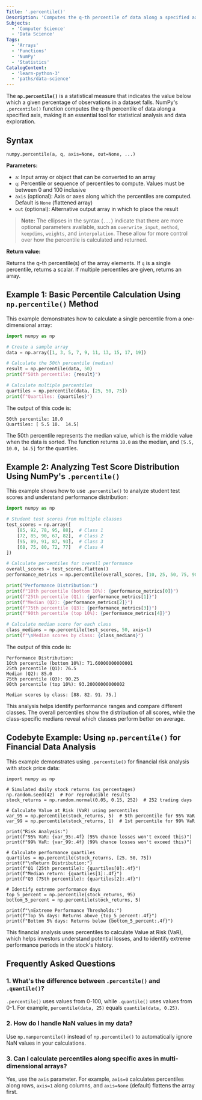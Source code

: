 ```yaml
---
Title: '.percentile()'
Description: 'Computes the q-th percentile of data along a specified axis.'
Subjects:
  - 'Computer Science'
  - 'Data Science'
Tags:
  - 'Arrays'
  - 'Functions'
  - 'NumPy'
  - 'Statistics'
CatalogContent:
  - 'learn-python-3'
  - 'paths/data-science'
---
```


The **`np.percentile()`** is a statistical measure that indicates the value below which a given percentage of observations in a dataset falls. NumPy's `.percentile()` function computes the q-th percentile of data along a specified axis, making it an essential tool for statistical analysis and data exploration.

## Syntax

```pseudo
numpy.percentile(a, q, axis=None, out=None, ...)
```

**Parameters:**

- `a`: Input array or object that can be converted to an array
- `q`: Percentile or sequence of percentiles to compute. Values must be between 0 and 100 inclusive
- `axis` (optional): Axis or axes along which the percentiles are computed. Default is `None` (flattened array)
- `out` (optional): Alternative output array in which to place the result

> **Note:** The ellipses in the syntax (`...`) indicate that there are more optional parameters available, such as `overwrite_input`, `method`, `keepdims`, `weights`, and `interpolation`. These allow for more control over how the percentile is calculated and returned.

**Return value:**

Returns the q-th percentile(s) of the array elements. If `q` is a single percentile, returns a scalar. If multiple percentiles are given, returns an array.

## Example 1: Basic Percentile Calculation Using `np.percentile()` Method

This example demonstrates how to calculate a single percentile from a one-dimensional array:

```py
import numpy as np

# Create a sample array
data = np.array([1, 3, 5, 7, 9, 11, 13, 15, 17, 19])

# Calculate the 50th percentile (median)
result = np.percentile(data, 50)
print(f"50th percentile: {result}")

# Calculate multiple percentiles
quartiles = np.percentile(data, [25, 50, 75])
print(f"Quartiles: {quartiles}")
```

The output of this code is:

```shell
50th percentile: 10.0
Quartiles: [ 5.5 10.  14.5]
```

The 50th percentile represents the median value, which is the middle value when the data is sorted. The function returns `10.0` as the median, and `[5.5, 10.0, 14.5]` for the quartiles.

## Example 2: Analyzing Test Score Distribution Using NumPy's `.percentile()`

This example shows how to use `.percentile()` to analyze student test scores and understand performance distribution:

```py
import numpy as np

# Student test scores from multiple classes
test_scores = np.array([
    [85, 92, 78, 95, 88],  # Class 1
    [72, 85, 90, 67, 82],  # Class 2
    [95, 89, 91, 87, 93],  # Class 3
    [68, 75, 80, 72, 77]   # Class 4
])

# Calculate percentiles for overall performance
overall_scores = test_scores.flatten()
performance_metrics = np.percentile(overall_scores, [10, 25, 50, 75, 90])

print("Performance Distribution:")
print(f"10th percentile (bottom 10%): {performance_metrics[0]}")
print(f"25th percentile (Q1): {performance_metrics[1]}")
print(f"Median (Q2): {performance_metrics[2]}")
print(f"75th percentile (Q3): {performance_metrics[3]}")
print(f"90th percentile (top 10%): {performance_metrics[4]}")

# Calculate median score for each class
class_medians = np.percentile(test_scores, 50, axis=1)
print(f"\nMedian scores by class: {class_medians}")
```

The output of this code is:

```shell
Performance Distribution:
10th percentile (bottom 10%): 71.60000000000001
25th percentile (Q1): 76.5
Median (Q2): 85.0
75th percentile (Q3): 90.25
90th percentile (top 10%): 93.20000000000002

Median scores by class: [88. 82. 91. 75.]
```

This analysis helps identify performance ranges and compare different classes. The overall percentiles show the distribution of all scores, while the class-specific medians reveal which classes perform better on average.

## Codebyte Example: Using `np.percentile()` for Financial Data Analysis

This example demonstrates using `.percentile()` for financial risk analysis with stock price data:

```codebyte/python
import numpy as np

# Simulated daily stock returns (as percentages)
np.random.seed(42)  # For reproducible results
stock_returns = np.random.normal(0.05, 0.15, 252)  # 252 trading days

# Calculate Value at Risk (VaR) using percentiles
var_95 = np.percentile(stock_returns, 5)  # 5th percentile for 95% VaR
var_99 = np.percentile(stock_returns, 1)  # 1st percentile for 99% VaR

print("Risk Analysis:")
print(f"95% VaR: {var_95:.4f} (95% chance losses won't exceed this)")
print(f"99% VaR: {var_99:.4f} (99% chance losses won't exceed this)")

# Calculate performance quartiles
quartiles = np.percentile(stock_returns, [25, 50, 75])
print(f"\nReturn Distribution:")
print(f"Q1 (25th percentile): {quartiles[0]:.4f}")
print(f"Median return: {quartiles[1]:.4f}")
print(f"Q3 (75th percentile): {quartiles[2]:.4f}")

# Identify extreme performance days
top_5_percent = np.percentile(stock_returns, 95)
bottom_5_percent = np.percentile(stock_returns, 5)

print(f"\nExtreme Performance Thresholds:")
print(f"Top 5% days: Returns above {top_5_percent:.4f}")
print(f"Bottom 5% days: Returns below {bottom_5_percent:.4f}")
```

This financial analysis uses percentiles to calculate Value at Risk (VaR), which helps investors understand potential losses, and to identify extreme performance periods in the stock's history.

## Frequently Asked Questions

### 1. What's the difference between `.percentile()` and `.quantile()`?

`.percentile()` uses values from 0-100, while `.quantile()` uses values from 0-1. For example, `percentile(data, 25)` equals `quantile(data, 0.25)`.

### 2. How do I handle NaN values in my data?

Use `np.nanpercentile()` instead of `np.percentile()` to automatically ignore NaN values in your calculations.

### 3. Can I calculate percentiles along specific axes in multi-dimensional arrays?

Yes, use the `axis` parameter. For example, `axis=0` calculates percentiles along rows, `axis=1` along columns, and `axis=None` (default) flattens the array first.
